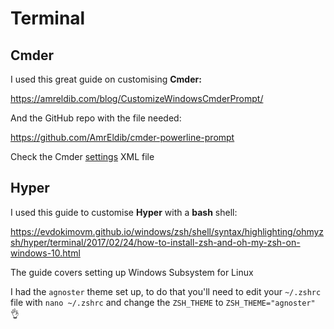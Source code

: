 # Terminal

## Cmder

I used this great guide on customising **Cmder:**

https://amreldib.com/blog/CustomizeWindowsCmderPrompt/

And the GitHub repo with the file needed:

https://github.com/AmrEldib/cmder-powerline-prompt

Check the Cmder [settings](cmdersettings.xml) XML file

## Hyper

I used this guide to customise **Hyper** with a **bash** shell:

https://evdokimovm.github.io/windows/zsh/shell/syntax/highlighting/ohmyzsh/hyper/terminal/2017/02/24/how-to-install-zsh-and-oh-my-zsh-on-windows-10.html

The guide covers setting up Windows Subsystem for Linux

I had the `agnoster` theme set up, to do that you'll need to edit your `~/.zshrc` file with `nano ~/.zshrc` and change the `ZSH_THEME` to `ZSH_THEME="agnoster"` 👌
